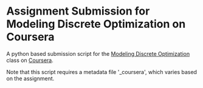 Assignment Submission for Modeling Discrete Optimization on Coursera
==========

A python based submission script for the [Modeling Discrete Optimization](https://www.coursera.org/learn/modelingoptimization/) class on [Coursera](https://www.coursera.org).

Note that this script requires a metadata file '_coursera', which varies based on the assignment.
